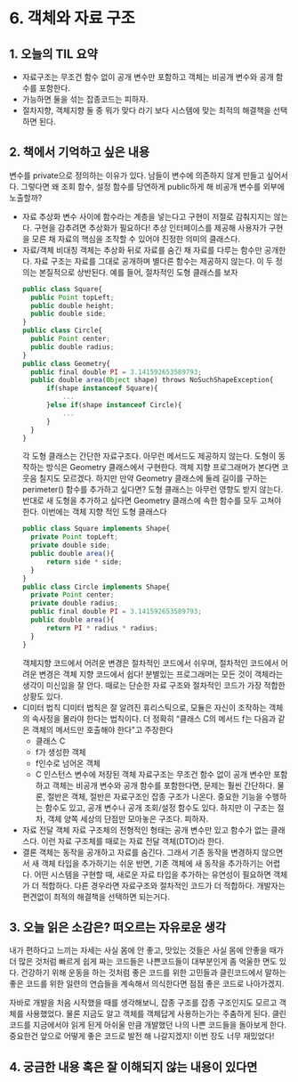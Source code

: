 # 6. 객체와 자료 구조

## 1. 오늘의 TIL 요약

- 자료구조는 무조건 함수 없이 공개 변수만 포함하고 객체는 비공개 변수와 공개 함수를 포함한다.
- 가능하면 둘을 섞는 잡종코드는 피하자.
- 절차지향, 객체지향 둘 중 뭐가 맞다 라기 보다 시스템에 맞는 최적의 해결책을 선택하면 된다.

## 2. 책에서 기억하고 싶은 내용

변수를 private으로 정의하는 이유가 있다. 남들이 변수에 의존하지 않게 만들고 싶어서다. 그렇다면 왜 조회 함수, 설정 함수를 당연하게 public하게 해 비공개 변수를 외부에 노출할까?

- 자료 추상화
  변수 사이에 함수라는 계층을 넣는다고 구현이 저절로 감춰지지는 않는다. 구현을 감추려면 추상화가 필요하다! 추상 인터페이스를 제공해 사용자가 구현을 모른 채 자료의 핵심을 조작할 수 있어야 진정한 의미의 클래스다.
- 자료/객체 비대칭
  객체는 추상화 뒤로 자료를 숨긴 채 자료를 다루는 함수만 공개한다. 자료 구조는 자료를 그대로 공개하며 별다른 함수는 제공하지 않는다. 이 두 정의는 본질적으로 상반된다.
  예를 들어, 절차적인 도형 클래스를 보자
  ```jsx
  public class Square{
  	public Point topLeft;
  	public double height;
  	public double side;
  }
  public class Circle{
  	public Point center;
  	public double radius;
  }
  public class Geometry{
  	public final double PI = 3.141592653589793;
  	public double area(Object shape) throws NoSuchShapeException{
  		if(shape instanceof Square){
  			...
  		}else if(shape instanceof Circle){
  			...
  		}
  	}
  }
  ```
  각 도형 클래스는 간단한 자료구조다. 아무런 메서드도 제공하지 않는다. 도형이 동작하는 방식은 Geometry 클래스에서 구현한다. 객체 지향 프로그래머가 본다면 코웃음 칠지도 모르겠다. 하지만 만약 Geometry 클래스에 둘레 길이를 구하는 perimeter() 함수를 추가하고 싶다면? 도형 클래스는 아무런 영향도 받지 않는다. 반대로 새 도형을 추가하고 싶다면 Geometry 클래스에 속한 함수를 모두 고쳐야 한다.
  이번에는 객체 지향 적인 도형 클래스다
  ```jsx
  public class Square implements Shape{
  	private Point topLeft;
  	private double side;
  	public double area(){
  		return side * side;
  	}
  }
  public class Circle implements Shape{
  	private Point center;
  	private double radius;
  	public final double PI = 3.141592653589793;
  	public double area(){
  		return PI * radius * radius;
  	}
  }
  ```
  객체지향 코드에서 어려운 변경은 절차적인 코드에서 쉬우며, 절차적인 코드에서 어려운 변경은 객체 지향 코드에서 쉽다!
  분별있는 프로그래머는 모든 것이 객체라는 생각이 미신임을 잘 안다. 때로는 단순한 자료 구조와 절차적인 코드가 가장 적합한 상황도 있다.
- 디미터 법칙
  디미터 법칙은 잘 알려진 휴리스틱으로, 모듈은 자신이 조작하는 객체의 속사정을 몰라야 한다는 법칙이다. 더 정확히 “클래스 C의 메서드 f는 다음과 같은 객체의 메서드만 호출해야 한다"고 주장한다
  - 클래스 C
  - f가 생성한 객체
  - f인수로 넘어온 객체
  - C 인스턴스 변수에 저장된 객체
  자료구조는 무조건 함수 없이 공개 변수만 포함하고 객체는 비공개 변수와 공개 함수를 포함한다면, 문제는 훨씬 간단하다.
  물론, 절반은 객체, 절반은 자료구조인 잡종 구조가 나온다. 중요한 기능을 수행하는 함수도 있고, 공개 변수나 공개 조회/설정 함수도 있다. 하지만 이 구조는 절차, 객체 양쪽 세상의 단점만 모아놓은 구조다. 피하자.
- 자료 전달 객체
  자료 구조체의 전형적인 형태는 공개 변수만 있고 함수가 없는 클래스다. 이런 자료 구조체를 때로는 자료 전달 객체(DTO)라 한다.
- 결론
  객체는 동작을 공개하고 자료를 숨긴다. 그래서 기존 동작을 변경하지 않으면서 새 객체 타입을 추가하기는 쉬운 반면, 기존 객체에 새 동작을 추가하기는 어렵다. 어떤 시스템을 구현할 때, 새로운 자료 타입을 추가하는 유연성이 필요하면 객체가 더 적합하다. 다른 경우라면 자료구조와 절차적인 코드가 더 적합하다. 개발자는 편견없이 최적의 해결책을 선택하면 되는거다.

## 3. 오늘 읽은 소감은? 떠오르는 자유로운 생각

내가 편하다고 느끼는 자세는 사실 몸에 안 좋고, 맛있는 것들은 사실 몸에 안좋을 때가 더 많은 것처럼 빠르게 쉽게 짜는 코드들은 나쁜코드들이 대부분인게 좀 억울한 면도 있다. 건강하기 위해 운동을 하는 것처럼 좋은 코드를 위한 고민들과 클린코드에서 말하는 좋은 코드를 위한 일련의 연습들을 계속해서 의식한다면 점점 좋은 코드로 나아가겠지.

자바로 개발을 처음 시작했을 때를 생각해보니, 잡종 구조를 잡종 구조인지도 모르고 객체를 사용했었다. 물론 지금도 알고 객체를 객체답게 사용하는가는 주춤하게 된다. 클린코드를 지금에서야 읽게 된게 아쉬울 만큼 개발했던 나의 나쁜 코드들을 돌아보게 한다. 중요한건 앞으로 어떻게 좋은 코드로 발전 해 나갈지겠지! 이번 장도 너무 재밌었다!

## 4. 궁금한 내용 혹은 잘 이해되지 않는 내용이 있다면
